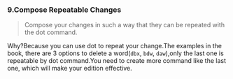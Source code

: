 ### 9.Compose Repeatable Changes

>Compose your changes in such a way that they can be repeated with the dot command.

Why?Because you can use dot to repeat your change.The examples in the book, there are 3 options to delete a word(`dbx`, `bdw`, `daw`),only the last one is repeatable by dot command.You need to create more command like the last one, which will make your edition effective.

